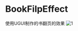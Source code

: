 # BookFilpEffect
使用UGUI制作的书翻页的效果
![1](https://github.com/duan1998/BookFilpEffect/README_IMAGE/1.gif)
